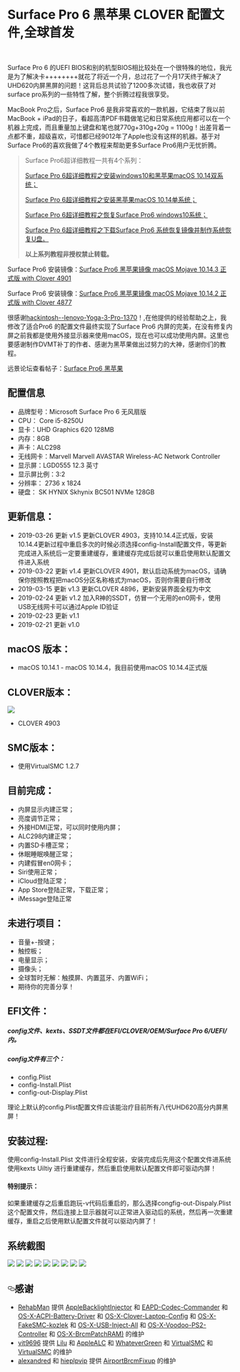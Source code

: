 <h1>Surface Pro 6 黑苹果  CLOVER 配置文件,全球首发</h1></br>
<P>Surface Pro 6 的UEFI BIOS和别的机型BIOS相比较处在一个很特殊的地位，我光是为了解决卡++++++++就花了将近一个月，总过花了一个月17天终于解决了UHD620内屏黑屏的问题！这背后总共试验了1200多次试错，我也收获了对surface pro系列的一些特性了解，整个折腾过程我很享受。</P>

<p>MacBook Pro之后，Surface Pro6 是我非常喜欢的一款机器，它结束了我以前MacBook + iPad的日子，看超高清PDF书籍做笔记和日常系统应用都可以在一个机器上完成，而且重量加上键盘和笔也就770g+310g+20g = 1100g！出差背着一点都不重，超级喜欢，可惜都已经9012年了Apple也没有这样的机器。基于对Surface Pro6的喜欢我做了4个教程来帮助更多Surface Pro6用户无忧折腾。</p><blockquote>
<p>Surface Pro6超详细教程一共有4个系列：</p>
<p><a href="https://www.jianshu.com/p/a5217b200053" target="_blank">Surface Pro 6超详细教程之安装windows10和黑苹果macOS 10.14双系统；</a></p>
<p><a href="https://www.jianshu.com/p/179477882133" target="_blank">Surface Pro 6超详细教程之安装黑苹果macOS 10.14单系统；</a></p>
<p><a href="https://www.jianshu.com/p/6eb827ab5e9a" target="_blank">Surface Pro 6超详细教程之恢复Surface Pro6 windows10系统；</a></p>
<p><a href="https://www.jianshu.com/p/d1b41d913f91" target="_blank">Surface Pro 6超详细教程之下载Surface Pro6 系统恢复镜像并制作系统恢复U盘。</a></p>
<p><b>以上系列教程非授权禁止转载。</b></p>
</blockquote>


<P>Surface Pro6 安装镜像：<A HREF="#" target="_blank">Surface Pro6 黑苹果镜像 macOS Mojave 10.14.3 正式版 with Clover 4901</A></p>
<P>Surface Pro6 安装镜像：<A HREF="https://www.jianshu.com/p/65b9207276fd" target="_blank">Surface Pro6 黑苹果镜像 macOS Mojave 10.14.2 正式版 with Clover 4877</A></p>

<P>很感谢<A HREF="https://github.com/gdllzkusi/hackintosh--lenovo-Yoga-3-Pro-1370" target="_blank">hackintosh--lenovo-Yoga-3-Pro-1370</A>！,在他提供的经验帮助之上，我修改了适合Pro6 的配置文件最终实现了Surface Pro6 内屏的完美，在没有修复内屏之前我都是使用外接显示器来使用macOS，现在也可以成功使用内屏。这里也要感谢制作DVMT补丁的作者、感谢为黑苹果做出过努力的大神，感谢你们的教程。</P>

远景论坛查看帖子：<A HREF="http://bbs.pcbeta.com/viewthread-1806047-1-1.html" target="_blank">Surface Pro6 黑苹果</A>

<h2>配置信息</h2>
<ul>
  <li>品牌型号：Microsoft Surface Pro 6 无风扇版</li>
  <li>CPU： Core i5-8250U</li>
  <li>显卡：UHD Graphics 620 128MB</li>
  <li>内存：8GB</li>
  <li>声卡：ALC298</li>
  <li>无线网卡：Marvell Marvell AVASTAR Wireless-AC Network Controller</li>
  <li>显示屏：LGD0555 12.3 英寸</li>
  <li>显示屏比例：3:2</li>
  <li>分辨率： 2736 x 1824</li>
  <li>硬盘：	SK HYNIX Skhynix BC501 NVMe 128GB</li>
</ul>
<h2>更新信息：</h2>
<ul>
  <li>2019-03-26 更新 v1.5 更新CLOVER 4903，支持10.14.4正式版，安装10.14.4更新过程中重启多次的时候必须选择config-Install配置文件，等更新完成进入系统后一定要重建缓存，重建缓存完成后就可以重启使用默认配置文件进入系统</li>
  <li>2019-03-22 更新 v1.4 更新CLOVER 4901，默认启动系统为macOS，请确保你按照教程把macOS分区名称格式为macOS，否则你需要自行修改</li>
  <li>2019-03-15 更新 v1.3 更新CLOVER 4896，更新安装界面全程为中文</li>
  <li>2019-02-24 更新 v1.2 加入R神的SSDT，仿冒一个无用的en0网卡，使用USB无线网卡可以通过Apple ID验证</li>  
  <li>2019-02-23 更新 v1.1</li>
  <li>2019-02-21 更新 v1.0</li>
</ul>
<h2>macOS 版本：</h2>

<ul><li>macOS 10.14.1 - macOS 10.14.4，我目前使用macOS 10.14.4正式版</li></ul>
<h2>CLOVER版本：</h2>
<img src="https://github.com/molie34/Surface-Pro-6-macOS/blob/master/images/0.jpg" />
<ul><li>CLOVER 4903</li>
   
</ul>
<h2>SMC版本：</h2>
<ul><li>使用VirtualSMC 1.2.7</li></ul>
<h2>目前完成：</h2>
<ul>
  <li>内屏显示内建正常；</li>
  <li>亮度调节正常；</li>
  <li>外接HDMI正常，可以同时使用内屏；</li>
  <li>ALC298内建正常；</li>
  <li>内置SD卡槽正常；</li>
  <li>休眠睡眠唤醒正常；</li>
  <li>内建假冒en0网卡；</li>
  <li>Siri使用正常；</li> 
  <li>iCloud登陆正常；</li>
  <li>App Store登陆正常，下载正常；</li>
  <li>iMessage登陆正常</li>
  </ul>

<h2>未进行项目：</h2>
<ul>
<li>音量+-按键；</li>
<li>触控板；</li>
<li>电量显示；</li>
<li>摄像头；</li>
<li>全球暂时无解：触摸屏、内置蓝牙、内置WiFi；</li>
<li>期待你的完善分享！</li>
</ul>
<h2>EFI文件：</h2>
<h5>config文件、kexts、SSDT文件都在EFI/CLOVER/OEM/Surface Pro 6/UEFI/内。</H5>

<H5>config文件有三个：</h5>
<ul>
  <li>config.Plist</li>
  <li>config-Install.Plist</li>
  <li>config-out-Display.Plist</li>
</ul>
<p>理论上默认的config.Plist配置文件应该能治疗目前所有八代UHD620高分内屏黑屏！</span></p>

<H2>安装过程:</H2>
使用config-Install.Plist 文件进行全程安装，安装完成后先用这个配置文件进系统使用kexts Uiltiy 进行重建缓存，然后重启使用默认配置文件即可驱动内屏！</br>
<h4>特别提示：</h4>
如果重建缓存之后重启跑玩-v代码后重启的，那么选择congfig-out-Dispaly.Plist 这个配置文件，然后连接上显示器就可以正常进入驱动后的系统，然后再一次重建缓存，重启之后使用默认配置文件就可以驱动内屏了！</br>
<h2>系统截图</h2>
<img src="https://github.com/molie34/Surface-Pro-6-macOS/blob/master/images/1.jpg" />
<img src="https://github.com/molie34/Surface-Pro-6-macOS/blob/master/images/2.jpg" />
<img src="https://github.com/molie34/Surface-Pro-6-macOS/blob/master/images/3.jpg" />
<img src="https://github.com/molie34/Surface-Pro-6-macOS/blob/master/images/4.jpg" />
<img src="https://github.com/molie34/Surface-Pro-6-macOS/blob/master/images/5.jpg" />
<img src="https://github.com/molie34/Surface-Pro-6-macOS/blob/master/images/6.jpg" />
<img src="https://github.com/molie34/Surface-Pro-6-macOS/blob/master/images/7.jpg" />
<img src="https://github.com/molie34/Surface-Pro-6-macOS/blob/master/images/8.jpg" />
<img src="https://github.com/molie34/Surface-Pro-6-macOS/blob/master/images/9.jpg" />


<h2><a class="anchor" id="user-content-感谢" aria-hidden="true" href="#感谢"><svg xmlns="http://www.w3.org/2000/svg" class="octicon octicon-link" aria-hidden="true" viewBox="0 0 16 16" width="16" height="16" version="1.1"><path fill-rule="evenodd" d="M 4 9 h 1 v 1 H 4 c -1.5 0 -3 -1.69 -3 -3.5 S 2.55 3 4 3 h 4 c 1.45 0 3 1.69 3 3.5 c 0 1.41 -0.91 2.72 -2 3.25 V 8.59 c 0.58 -0.45 1 -1.27 1 -2.09 C 10 5.22 8.98 4 8 4 H 4 c -0.98 0 -2 1.22 -2 2.5 S 3 9 4 9 Z m 9 -3 h -1 v 1 h 1 c 1 0 2 1.22 2 2.5 S 13.98 12 13 12 H 9 c -0.98 0 -2 -1.22 -2 -2.5 c 0 -0.83 0.42 -1.64 1 -2.09 V 6.25 c -1.09 0.53 -2 1.84 -2 3.25 C 6 11.31 7.55 13 9 13 h 4 c 1.45 0 3 -1.69 3 -3.5 S 14.5 6 13 6 Z" /></svg></a>感谢</h2>
<ul>
<li><a href="https://github.com/RehabMan">RehabMan</a> 提供 <a href="https://github.com/RehabMan/HP-ProBook-4x30s-DSDT-Patch/tree/master/kexts/AppleBacklightInjector.kext">AppleBacklightInjector</a> 和 <a href="https://github.com/RehabMan/EAPD-Codec-Commander">EAPD-Codec-Commander</a> 和 <a href="https://github.com/RehabMan/OS-X-ACPI-Battery-Driver">OS-X-ACPI-Battery-Driver</a> 和 <a href="https://github.com/RehabMan/OS-X-Clover-Laptop-Config">OS-X-Clover-Laptop-Config</a> 和 <a href="https://github.com/RehabMan/OS-X-FakeSMC-kozlek">OS-X-FakeSMC-kozlek</a> 和 <a href="https://github.com/RehabMan/OS-X-USB-Inject-All">OS-X-USB-Inject-All</a> 和 <a href="https://github.com/RehabMan/OS-X-Voodoo-PS2-Controller">OS-X-Voodoo-PS2-Controller</a> 和 <a href="https://github.com/RehabMan/OS-X-BrcmPatchRAM">OS-X-BrcmPatchRAM)</a> 的维护</li>
<li><a href="https://github.com/vit9696">vit9696</a> 提供 <a href="https://github.com/acidanthera/Lilu">Lilu</a> 和 <a href="https://github.com/acidanthera/AppleALC">AppleALC</a> 和 <a href="https://github.com/acidanthera/WhateverGreen">WhateverGreen</a> 和 <a href="https://github.com/acidanthera/VirtualSMC">VirtualSMC</a>  和 <a href="https://github.com/acidanthera/VirtualSMC">VirtualSMC</a> 的维护</li>
<li><a href="https://github.com/alexandred">alexandred</a> 和 <a href="https://github.com/hieplpvip">hieplpvip</a> 提供 <a href="https://github.com/acidanthera/AirportBrcmFixup">AirportBrcmFixup</a> 的维护</li>
</ul>
